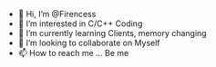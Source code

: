 - 👋 Hi, I’m @Firencess
- 👀 I’m interested in C/C++ Coding
- 🌱 I’m currently learning Clients, memory changing
- 💞️ I’m looking to collaborate on Myself
- 📫 How to reach me ... Be me

<!---
Firencess/Firencess is a ✨ special ✨ repository because its `README.md` (this file) appears on your GitHub profile.
You can click the Preview link to take a look at your changes.
--->
